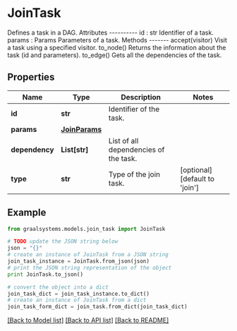 # JoinTask

Defines a task in a DAG.  Attributes ---------- id : str     Identifier of a task. params : Params     Parameters of a task.  Methods ------- accept(visitor)     Visit a task using a specified visitor. to_node()     Returns the information about the task (id and parameters). to_edge()     Gets all the dependencies of the task.

## Properties

Name | Type | Description | Notes
------------ | ------------- | ------------- | -------------
**id** | **str** | Identifier of the task. | 
**params** | [**JoinParams**](JoinParams.md) |  | 
**dependency** | **List[str]** | List of all dependencies of the task. | 
**type** | **str** | Type of the join task. | [optional] [default to 'join']

## Example

```python
from graalsystems.models.join_task import JoinTask

# TODO update the JSON string below
json = "{}"
# create an instance of JoinTask from a JSON string
join_task_instance = JoinTask.from_json(json)
# print the JSON string representation of the object
print JoinTask.to_json()

# convert the object into a dict
join_task_dict = join_task_instance.to_dict()
# create an instance of JoinTask from a dict
join_task_form_dict = join_task.from_dict(join_task_dict)
```
[[Back to Model list]](../README.md#documentation-for-models) [[Back to API list]](../README.md#documentation-for-api-endpoints) [[Back to README]](../README.md)


